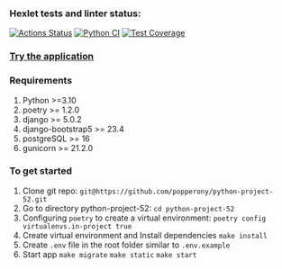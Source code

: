 ### Hexlet tests and linter status:
[![Actions Status](https://github.com/popperony/python-project-52/actions/workflows/hexlet-check.yml/badge.svg)](https://github.com/popperony/python-project-52/actions)
[![Python CI](https://github.com/popperony/python-project-52/actions/workflows/python-ci.yml/badge.svg)](https://github.com/popperony/python-project-52/actions/workflows/python-ci.yml)
[![Test Coverage](https://api.codeclimate.com/v1/badges/06cade9720606195b4ae/test_coverage)](https://codeclimate.com/github/popperony/python-project-52/test_coverage)

### [Try the application](https://python-project-52-ewi5.onrender.com)

### Requirements
1. Python >=3.10
2. poetry >= 1.2.0
3. django >= 5.0.2
4. django-bootstrap5 >= 23.4
5. postgreSQL >= 16
5. gunicorn >= 21.2.0


### To get started
1. Clone git repo:
  `git@https://github.com/popperony/python-project-52.git`
2. Go to directory python-project-52:
  `cd python-project-52`
3.  Configuring `poetry` to create a virtual environment:
  `poetry config virtualenvs.in-project true`
4.  Create virtual environment and Install dependencies
  `make install`
5. Create `.env` file in the root folder similar to `.env.example`
5. Start app
  `make migrate`
  `make static`
  `make start`
